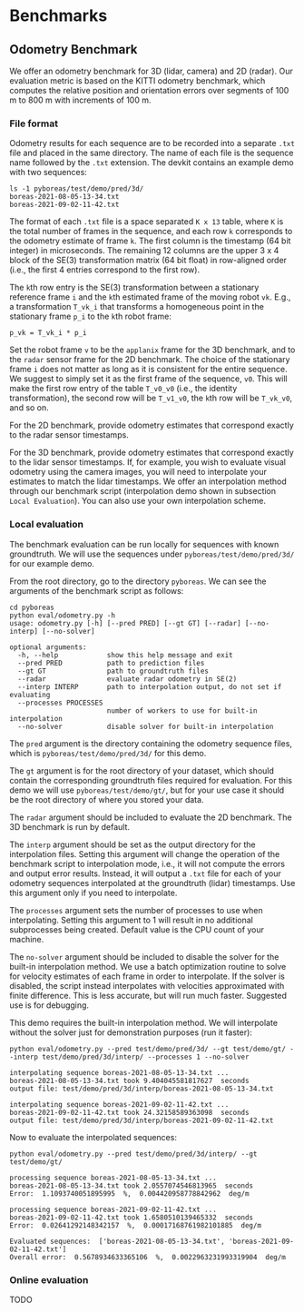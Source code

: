 # Benchmarks
## Odometry Benchmark
We offer an odometry benchmark for 3D (lidar, camera) and 2D (radar). Our evaluation metric is based on the KITTI odometry benchmark, which computes the relative position and orientation errors over segments of 100 m to 800 m with increments of 100 m.

### File format
Odometry results for each sequence are to be recorded into a separate `.txt` file and placed in the same directory. The name of each file is the sequence name followed by the `.txt` extension. The devkit contains an example demo with two sequences:
```
ls -1 pyboreas/test/demo/pred/3d/
boreas-2021-08-05-13-34.txt  
boreas-2021-09-02-11-42.txt
```

The format of each `.txt` file is a space separated `K x 13` table, where `K` is the total number of frames in the sequence, and each row `k` corresponds to the odometry estimate of frame `k`. The first column is the timestamp (64 bit integer) in microseconds. The remaining 12 columns are the upper 3 x 4 block of the SE(3) transformation matrix (64 bit float) in row-aligned order (i.e., the first 4 entries correspond to the first row).

The `k`th row entry is the SE(3) transformation between a stationary reference frame `i` and the `k`th estimated frame of the moving robot `vk`. E.g., a transformation `T_vk_i` that transforms a homogeneous point in the stationary frame `p_i` to the `k`th robot frame:
```
p_vk = T_vk_i * p_i
```
Set the robot frame `v` to be the `applanix` frame for the 3D benchmark, and to the `radar` sensor frame for the 2D benchmark. The choice of the stationary frame `i` does not matter as long as it is consistent for the entire sequence. We suggest to simply set it as the first frame of the sequence, `v0`. This will make the first row entry of the table `T_v0_v0` (i.e., the identity transformation), the second row will be `T_v1_v0`, the `k`th row will be `T_vk_v0`, and so on.

For the 2D benchmark, provide odometry estimates that correspond exactly to the radar sensor timestamps.

For the 3D benchmark, provide odometry estimates that correspond exactly to the lidar sensor timestamps. If, for example, you wish to evaluate visual odometry using the camera images, you will need to interpolate your estimates to match the lidar timestamps. We offer an interpolation method through our benchmark script (interpolation demo shown in subsection `Local Evaluation`). You can also use your own interpolation scheme.

### Local evaluation
The benchmark evaluation can be run locally for sequences with known groundtruth. We will use the sequences under `pyboreas/test/demo/pred/3d/` for our example demo.

From the root directory, go to the directory `pyboreas`. We can see the arguments of the benchmark script as follows:
```
cd pyboreas
python eval/odometry.py -h
usage: odometry.py [-h] [--pred PRED] [--gt GT] [--radar] [--no-interp] [--no-solver]

optional arguments:
  -h, --help            show this help message and exit
  --pred PRED           path to prediction files
  --gt GT               path to groundtruth files
  --radar               evaluate radar odometry in SE(2)
  --interp INTERP       path to interpolation output, do not set if evaluating
  --processes PROCESSES
                        number of workers to use for built-in interpolation
  --no-solver           disable solver for built-in interpolation
```
The `pred` argument is the directory containing the odometry sequence files, which is `pyboreas/test/demo/pred/3d/` for this demo. 

The `gt` argument is for the root directory of your dataset, which should contain the corresponding groundtruth files required for evaluation. For this demo we will use `pyboreas/test/demo/gt/`, but for your use case it should be the root directory of where you stored your data.

The `radar` argument should be included to evaluate the 2D benchmark. The 3D benchmark is run by default.

The `interp` argument should be set as the output directory for the interpolation files. Setting this argument will change the operation of the benchmark script to interpolation mode, i.e., it will not compute the errors and output error results. Instead, it will output a `.txt` file for each of your odometry sequences interpolated at the groundtruth (lidar) timestamps. Use this argument only if you need to interpolate.

The `processes` argument sets the number of processes to use when interpolating. Setting this argument to 1 will result in no additional subprocesses being created. Default value is the CPU count of your machine.

The `no-solver` argument should be included to disable the solver for the built-in interpolation method. We use a batch optimization routine to solve for velocity estimates of each frame in order to interpolate. If the solver is disabled, the script instead interpolates with velocities approximated with finite difference. This is less accurate, but will run much faster. Suggested use is for debugging.

This demo requires the built-in interpolation method. We will interpolate without the solver just for demonstration purposes (run it faster):
```
python eval/odometry.py --pred test/demo/pred/3d/ --gt test/demo/gt/ --interp test/demo/pred/3d/interp/ --processes 1 --no-solver

interpolating sequence boreas-2021-08-05-13-34.txt ...
boreas-2021-08-05-13-34.txt took 9.404045581817627  seconds
output file: test/demo/pred/3d/interp/boreas-2021-08-05-13-34.txt 

interpolating sequence boreas-2021-09-02-11-42.txt ...
boreas-2021-09-02-11-42.txt took 24.32158589363098  seconds
output file: test/demo/pred/3d/interp/boreas-2021-09-02-11-42.txt
```

Now to evaluate the interpolated sequences:
```
python eval/odometry.py --pred test/demo/pred/3d/interp/ --gt test/demo/gt/

processing sequence boreas-2021-08-05-13-34.txt ...
boreas-2021-08-05-13-34.txt took 2.0557074546813965  seconds
Error:  1.1093740051895995  %,  0.004420958778842962  deg/m 

processing sequence boreas-2021-09-02-11-42.txt ...
boreas-2021-09-02-11-42.txt took 1.6580510139465332  seconds
Error:  0.02641292148342157  %,  0.00017168761982101885  deg/m 

Evaluated sequences:  ['boreas-2021-08-05-13-34.txt', 'boreas-2021-09-02-11-42.txt']
Overall error:  0.5678934633365106  %,  0.0022963231993319904  deg/m
```

### Online evaluation
TODO
